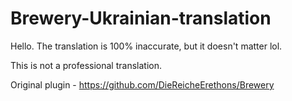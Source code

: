 # Brewery-Ukrainian-translation
Hello. 
The translation is 100% inaccurate, but it doesn't matter lol.		 	

This is not a professional translation.

Original plugin - https://github.com/DieReicheErethons/Brewery
